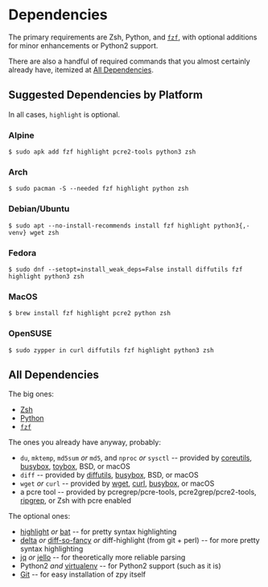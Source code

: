 # Dependencies

The primary requirements are Zsh, Python, and [`fzf`](https://github.com/junegunn/fzf),
with optional additions for minor enhancements or Python2 support.

There are also a handful of required commands that you almost certainly already have,
itemized at [All Dependencies](deps.md#all-dependencies).

## Suggested Dependencies by Platform

In all cases, `highlight` is optional.

### Alpine

```console
$ sudo apk add fzf highlight pcre2-tools python3 zsh
```

### Arch

```console
$ sudo pacman -S --needed fzf highlight python zsh
```

### Debian/Ubuntu

```console
$ sudo apt --no-install-recommends install fzf highlight python3{,-venv} wget zsh
```

### Fedora

```console
$ sudo dnf --setopt=install_weak_deps=False install diffutils fzf highlight python3 zsh
```

### MacOS

```console
$ brew install fzf highlight pcre2 python zsh
```

### OpenSUSE

```console
$ sudo zypper in curl diffutils fzf highlight python3 zsh
```

## All Dependencies

The big ones:

- [Zsh](https://repology.org/project/zsh/versions)
- [Python](https://repology.org/project/python/versions)
- [`fzf`](https://github.com/junegunn/fzf)

The ones you already have anyway, probably:

- `du`, `mktemp`, `md5sum` *or* `md5`, and `nproc` *or* `sysctl` -- provided by
  [coreutils](https://repology.org/project/coreutils/versions),
  [busybox](https://repology.org/project/busybox/versions),
  [toybox](https://repology.org/project/toybox/versions),
  BSD,
  or macOS
- `diff` -- provided by
  [diffutils](https://repology.org/project/diffutils/versions),
  [busybox](https://repology.org/project/busybox/versions),
  BSD,
  or macOS
- `wget` *or* `curl` -- provided by
  [wget](https://repology.org/project/wget/versions),
  [curl](https://repology.org/project/curl/versions),
  [busybox](https://repology.org/project/busybox/versions),
  or macOS
- a pcre tool -- provided by
  pcregrep/pcre-tools,
  pcre2grep/pcre2-tools,
  [ripgrep](https://repology.org/project/ripgrep/versions),
  or Zsh with pcre enabled

The optional ones:

- [highlight](https://repology.org/project/highlight/versions)
  *or* [bat](https://repology.org/project/bat/versions)
  -- for pretty syntax highlighting
- [delta](https://repology.org/project/git-delta/versions)
  *or* [diff-so-fancy](https://repology.org/project/diff-so-fancy/versions)
  *or* diff-highlight (from git + perl)
  -- for more pretty syntax highlighting
- [jq](https://repology.org/project/jq/versions)
  *or* [jello](https://pypi.org/project/jello/)
  -- for theoretically more reliable parsing
- Python2 *and* [virtualenv](https://repology.org/project/python:virtualenv/versions)
  -- for Python2 support (such as it is)
- [Git](https://git-scm.com/)
  -- for easy installation of zpy itself
